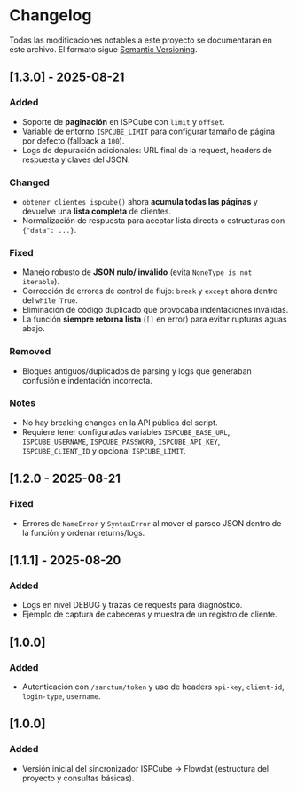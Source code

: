 # Changelog

Todas las modificaciones notables a este proyecto se documentarán en este archivo.
El formato sigue [Semantic Versioning](https://semver.org/spec/v2.0.0.html).

## [1.3.0] - 2025-08-21
### Added
- Soporte de **paginación** en ISPCube con `limit` y `offset`.
- Variable de entorno `ISPCUBE_LIMIT` para configurar tamaño de página por defecto (fallback a `100`).
- Logs de depuración adicionales: URL final de la request, headers de respuesta y claves del JSON.

### Changed
- `obtener_clientes_ispcube()` ahora **acumula todas las páginas** y devuelve una **lista completa** de clientes.
- Normalización de respuesta para aceptar lista directa o estructuras con `{"data": ...}`.

### Fixed
- Manejo robusto de **JSON nulo/ inválido** (evita `NoneType is not iterable`).
- Corrección de errores de control de flujo: `break` y `except` ahora dentro del `while True`.
- Eliminación de código duplicado que provocaba indentaciones inválidas.
- La función **siempre retorna lista** (`[]` en error) para evitar rupturas aguas abajo.

### Removed
- Bloques antiguos/duplicados de parsing y logs que generaban confusión e indentación incorrecta.

### Notes
- No hay breaking changes en la API pública del script.
- Requiere tener configuradas variables `ISPCUBE_BASE_URL`, `ISPCUBE_USERNAME`, `ISPCUBE_PASSWORD`, `ISPCUBE_API_KEY`, `ISPCUBE_CLIENT_ID` y opcional `ISPCUBE_LIMIT`.

## [1.2.0 - 2025-08-21
### Fixed
- Errores de `NameError` y `SyntaxError` al mover el parseo JSON dentro de la función y ordenar returns/logs.

## [1.1.1] - 2025-08-20
### Added
- Logs en nivel DEBUG y trazas de requests para diagnóstico.
- Ejemplo de captura de cabeceras y muestra de un registro de cliente.

## [1.0.0]
### Added
- Autenticación con `/sanctum/token` y uso de headers `api-key`, `client-id`, `login-type`, `username`.

## [1.0.0]
### Added
- Versión inicial del sincronizador ISPCube → Flowdat (estructura del proyecto y consultas básicas).
